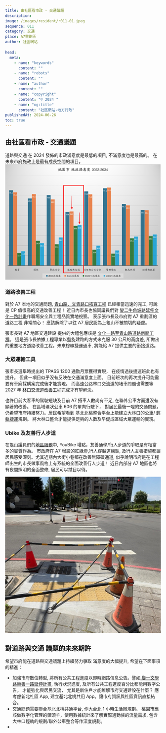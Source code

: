 ```yaml
---
title: 由社區看市政 - 交通議題
description:
image: /images/resident/r011-01.jpeg
sequence: 011
category: 交通
place: A7重劃區
author: 社區網站

head:
  meta:
    - name: "keywords"
      content: ""
    - name: "robots"
      content: ""
    - name: "author"
      content: ""
    - name: "copyright"
      content: "© 2024 "
    - name: "og:title"
      content: "社區網站-地方行政"
publishedAt: 2024-06-26
toc: true
---
```


## 由社區看市政 - 交通議題

道路與交通 在 2024 發佈的市政滿意度是最低的項目, 不滿意度也是最高的。 在未來市府施政上是最有成長空間的項目。
![r011-01.jpeg](/images/resident/r011-01.jpeg)

### 道路改善工程

對於 A7 本地的交通問題, <a href="https://a7kanban14.netlify.app/construction/c39">青山路、文青路口拓寬工程</a> 已經相當迅速的完工, 可說是 CP 值很高的交通改善工程！ 近日內市長也協同議員們對 <a href="https://a7kanban14.netlify.app/construction/c14">變二牛角坡路延伸文化一路計畫</a>作職場安全與工程品質實地視察。 表示張市長及市府對 A7 重劃區的 道路工程 非常關心！ 應該解除了以往 A7 居民認為上龜山不被關切的疑慮。

張市長對 A7 地區交通建設 提供的大禮包應該是 <a href="https://a7kanban14.netlify.app/construction/c38">文化一路至青山路道路新關工程</a>。 這是張市長依據工程專業以盤旋建路的方式來克服 30 公尺的高度差, 所做出的重要地方道路改善工程。未來棕線捷運通車, 將能給 A7 提供主要的銜接道路。

### 大眾運輸工具

張市長選舉時提出的 TPASS 1200 通勤月票獲得實現， 在疫情過後捷運班此也有提升。 但此一項目似乎沒有反映在交通滿意度上面。
目前班次的再次提升可能需要有車廂採購案完成後才能實現。 而高速公路林口交流道的堵車問題也需要等 2027 年 <a href="https://a7kanban14.netlify.app/construction/c17">林口交流道改善工程</a>完成才有望解決。

也許目前大客車的駕駛短缺及目前 A7 搭車人數尚有不足, 在聯外公車方面還沒有顯著的改善。 在區域環狀公車 606 的單向行駛下， 對居民最後一哩的交通問題，仍希望市府持續努力。居民希望看到 基北北桃整合平台上能建立大林口的公車/ <a href="https://a7kanban14.netlify.app/construction/c41">輕軌捷運</a>規劃。 將大林口整合才能提供足夠的人數及早促成區域大眾運輸的實現。

### Ubike 及友善行人步道

在龜山議員們的<a href="https://a7kanban14.netlify.app/councilor/service">地區服務</a>中, YouBike 增點，友善通學/行人步道的爭取是有相當多的實質作為。 市政府在 A7 增設的紅綠燈,行人穿越道繪製, 及行人友善措施都讓居民感受深刻。尤其近期內大街小巷都在改善無障礙通道, 似乎說明市府是在工程師出生的市長做事風格上有系統的全面改善行人步道！ 近日內部分 A7 地區也將有夜間照明的全面整修, 居民可以拭目以待。

![r011-02.jpeg](/images/resident/r011-02.jpeg)

## 對道路與交通 議題的未來期許

希望市府能在道路與交通議題上持續努力爭取 滿意度的大幅提升, 希望在下面事項的精進：

- 加強市府數位轉型, 將所有公共工程進度以即時網路信息公告。譬如<a href="https://a7kanban14.netlify.app/construction/c13"> 變一文學路樂善一路延伸計畫</a>, 執行狀況進度, 及所有公共工程進度百分比都能用數字公告。 才能強化與居民交流， 尤其是新住戶才能瞭解市府交通建設在什麼？ 應考慮新北社區 App, 建立基北北桃共用 App。讓市府資訊與社區資訊直接結合。
- 交通問題需要聯合基北北桃共通平台, 作大台北 1 小時生活圈規劃。 桃園市應該做數字化管理的領頭羊，使用數據統計來了解實際通勤族的流量需求, 包含大林口輕軌的規劃/聯外公車整合等作深度規劃。
-
